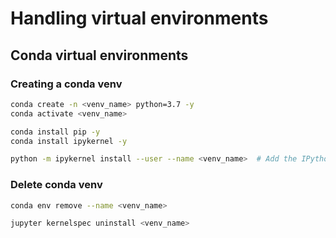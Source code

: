 # Handling virtual environments

## Conda virtual environments

### Creating a conda venv

``` bash
conda create -n <venv_name> python=3.7 -y
conda activate <venv_name>

conda install pip -y
conda install ipykernel -y

python -m ipykernel install --user --name <venv_name>  # Add the IPython kernel to Jupyter
```

### Delete conda venv

``` bash
conda env remove --name <venv_name>

jupyter kernelspec uninstall <venv_name>
```